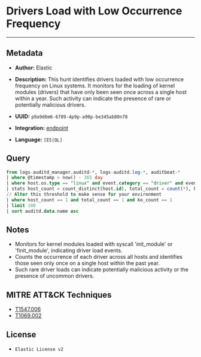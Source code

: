 # Drivers Load with Low Occurrence Frequency

---

## Metadata

- **Author:** Elastic
- **Description:** This hunt identifies drivers loaded with low occurrence frequency on Linux systems. It monitors for the loading of kernel modules (drivers) that have only been seen once across a single host within a year. Such activity can indicate the presence of rare or potentially malicious drivers.

- **UUID:** `p9a9d6m6-6789-4p9p-a90p-be345ab80n78`
- **Integration:** [endpoint](https://docs.elastic.co/integrations/endpoint)
- **Language:** `[ES|QL]`

## Query

```sql
from logs-auditd_manager.auditd-*, logs-auditd.log-*, auditbeat-*
| where @timestamp > now() - 365 day
| where host.os.type == "linux" and event.category == "driver" and event.action == "loaded-kernel-module" and auditd.data.syscall in ("init_module", "finit_module")
| stats host_count = count_distinct(host.id), total_count = count(*), ko_count = count_distinct(auditd.data.name) by auditd.data.name, process.executable, process.name
// Alter this threshold to make sense for your environment
| where host_count == 1 and total_count == 1 and ko_count == 1
| limit 100
| sort auditd.data.name asc
```

## Notes

- Monitors for kernel modules loaded with syscall 'init_module' or 'finit_module', indicating driver load events.
- Counts the occurrence of each driver across all hosts and identifies those seen only once on a single host within the past year.
- Such rare driver loads can indicate potentially malicious activity or the presence of uncommon drivers.
## MITRE ATT&CK Techniques

- [T1547.006](https://attack.mitre.org/techniques/T1547/006)
- [T1069.002](https://attack.mitre.org/techniques/T1069/002)

## License

- `Elastic License v2`
